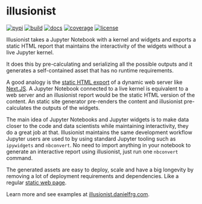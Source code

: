# illusionist

[![pypi](https://img.shields.io/pypi/v/illusionist.svg)](https://pypi.org/project/illusionist/)
[![build](https://github.com/danielfrg/illusionist/workflows/test/badge.svg)](https://github.com/danielfrg/illusionist/actions/workflows/test.yml)
[![docs](https://github.com/danielfrg/illusionist/workflows/docs/badge.svg)](https://github.com/danielfrg/illusionist/actions/workflows/docs.yml)
[![coverage](https://codecov.io/gh/danielfrg/illusionist/branch/master/graph/badge.svg)](https://codecov.io/gh/danielfrg/illusionist?branch=master)
[![license](https://img.shields.io/:license-Apache%202-blue.svg)](https://github.com/danielfrg/illusionist/blob/master/LICENSE.txt)

Illusionist takes a Jupyter Notebook with a kernel and widgets and exports a
static HTML report that maintains the interactivity of the widgets without a
live Jupyter kernel.

It does this by pre-calculating and serializing all the possible outputs
and it generates a self-contained asset that has no runtime requirements.

A good analogy is the [static HTML export](https://nextjs.org/docs/advanced-features/static-html-export)
of a dynamic web server like [Next.JS](https://nextjs.org/).
A Jupyter Notebook connected to a live kernel is equivalent to a web server and
an illusionist report would be the static HTML version of the content.
An static site generator pre-renders the content and illusionist pre-calculates
the outputs of the widgets.

The main idea of Jupyter Notebooks and Jupyter widgets is to make data closer
to the code and data scientists while maintaining interactivity, they do a great job at that.
Illusionist maintains the same development workflow Jupyter users are used to by using
standard Jupyter tooling such as `ipywidgets` and `nbconvert`.
No need to import anything in your notebook to generate an interactive report using illusionist,
just run one `nbconvert` command.

The generated assets are easy to deploy, scale and have a big longevity by
removing a lot of deployment requirements and dependencies.
Like a regular [static web page](https://en.wikipedia.org/wiki/Static_web_page).

Learn more and see examples at [illusionist.danielfrg.com](https://illusionist.danielfrg.com).
